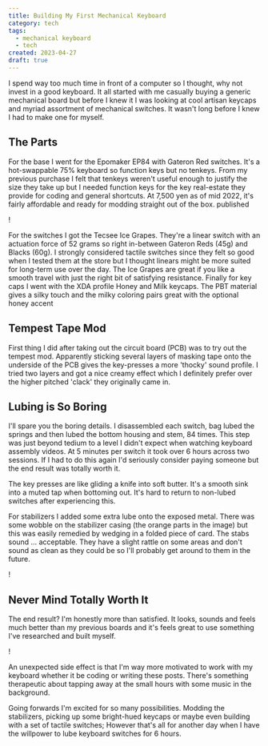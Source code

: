 ```yaml
---
title: Building My First Mechanical Keyboard
category: tech
tags:
  - mechanical keyboard
  - tech
created: 2023-04-27
draft: true
---
```


I spend way too much time in front of a computer so I thought, why not invest in a good keyboard. It all started with me casually buying a generic mechanical board but before I knew it I was looking at cool artisan keycaps and myriad assortment of mechanical switches. It wasn't long before I knew I had to make one for myself.

## The Parts

For the base I went for the Epomaker EP84 with Gateron Red switches. It's a hot-swappable 75% keyboard so function keys but no tenkeys. From my previous purchase I felt that tenkeys weren't useful enough to justify the size they take up but I needed function keys for the key real-estate they provide for coding and general shortcuts. At 7,500 yen as of mid 2022, it's fairly affordable and ready for modding straight out of the box.
published

!

For the switches I got the Tecsee Ice Grapes. They're a linear switch with an actuation force of 52 grams so right in-between Gateron Reds (45g) and Blacks (60g). I strongly considered tactile switches since they felt so good when I tested them at the store but I thought linears might be more suited for long-term use over the day. The Ice Grapes are great if you like a smooth travel with just the right bit of satisfying resistance.
Finally for key caps I went with the XDA profile Honey and Milk keycaps. The PBT material gives a silky touch and the milky coloring pairs great with the optional honey accent

## Tempest Tape Mod

First thing I did after taking out the circuit board (PCB) was to try out the tempest mod. Apparently sticking several layers of masking tape onto the underside of the PCB gives the key-presses a more 'thocky' sound profile. I tried two layers and got a nice creamy effect which I definitely prefer over the higher pitched 'clack' they originally came in.

## Lubing is So Boring

I'll spare you the boring details. I disassembled each switch, bag lubed the springs and then lubed the bottom housing and stem, 84 times. This step was just beyond tedium to a level I didn't expect when watching keyboard assembly videos. At 5 minutes per switch it took over 6 hours across two sessions. If I had to do this again I'd seriously consider paying someone but the end result was totally worth it.

The key presses are like gliding a knife into soft butter. It's a smooth sink into a muted tap when bottoming out. It's hard to return to non-lubed switches after experiencing this.

For stabilizers I added some extra lube onto the exposed metal. There was some wobble on the stabilizer casing (the orange parts in the image) but this was easily remedied by wedging in a folded piece of card. The stabs sound … acceptable. They have a slight rattle on some areas and don't sound as clean as they could be so I'll probably get around to them in the future.

!

## Never Mind Totally Worth It

The end result? I'm honestly more than satisfied. It looks, sounds and feels much better than my previous boards and it's feels great to use something I've researched and built myself.

!

An unexpected side effect is that I'm way more motivated to work with my keyboard whether it be coding or writing these posts. There's something therapeutic about tapping away at the small hours with some music in the background.

Going forwards I'm excited for so many possibilities. Modding the stabilizers, picking up some bright-hued keycaps or maybe even building with a set of tactile switches; However that's all for another day when I have the willpower to lube keyboard switches for 6 hours.
